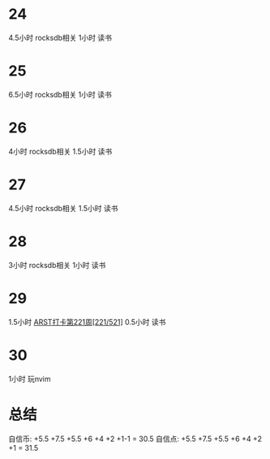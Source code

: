# 24
4.5小时 rocksdb相关
1小时 读书

# 25
6.5小时 rocksdb相关
1小时 读书

# 26
4小时 rocksdb相关
1.5小时 读书

# 27
4.5小时 rocksdb相关
1.5小时 读书

# 28
3小时 rocksdb相关
1小时 读书

# 29
1.5小时 [ARST打卡第221周[221/521]](https://www.wolfdan.cn/ARST%E6%89%93%E5%8D%A1%E7%AC%AC221%E5%91%A8-221-521/)
0.5小时 读书

# 30
1小时 玩nvim

# 总结
自信币: +5.5 +7.5 +5.5 +6 +4 +2 +1-1 = 30.5
自信点: +5.5 +7.5 +5.5 +6 +4 +2 +1 = 31.5